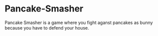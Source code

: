 # Pancake-Smasher

<p>Pancake Smasher is a game where you fight aganst pancakes as bunny because you have to defend your house.</p>

